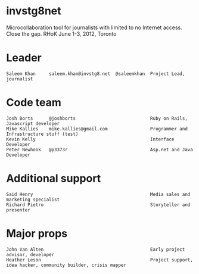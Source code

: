 invstg8net
==========

Microcollaboration tool for journalists with limited to no Internet access. Close the gap.
RHoK June 1-3, 2012, Toronto


Leader
======
    Saleem Khan     saleem.khan@invstg8.net  @saleemkhan  Project Lead, journalist

Code team
=========
    Josh Borts      @joshborts                            Ruby on Rails, Javascript developer
    Mike Kallies    mike.kallies@gmail.com                Programmer and Infrastructure stuff (test)
    Kevin Kelly         				                  Interface Developer
    Peter Newhook   @p3373r                               Asp.net and Java Developer

Additional support
==================
    Said Henry                                            Media sales and marketing specialist
    Richard Pietro                                        Storyteller and presenter
    
Major props
===========
    John Van Alten                                        Early project advisor, developer
    Heather Leson                                         Project support, idea hacker, community builder, crisis mapper




